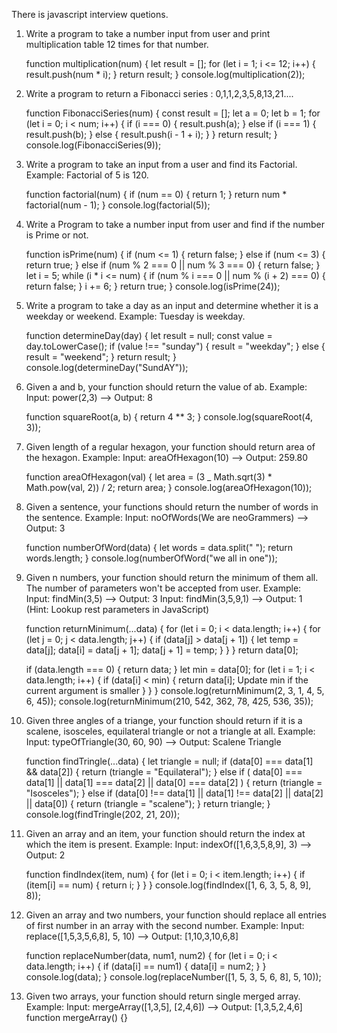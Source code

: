 There is javascript interview quetions.

1. Write a program to take a number input from user and print multiplication table 12 times for that number.

   function multiplication(num) {
   let result = [];
   for (let i = 1; i <= 12; i++) {
   result.push(num \* i);
   }
   return result;
   }
   console.log(multiplication(2));

2. Write a program to return a Fibonacci series : 0,1,1,2,3,5,8,13,21....

   function FibonacciSeries(num) {
   const result = [];
   let a = 0;
   let b = 1;
   for (let i = 0; i < num; i++) {
   if (i === 0) {
   result.push(a);
   } else if (i === 1) {
   result.push(b);
   } else {
   result.push(i - 1 + i);
   }
   }
   return result;
   }
   console.log(FibonacciSeries(9));

3. Write a program to take an input from a user and find its Factorial. Example: Factorial of 5 is 120.

   function factorial(num) {
   if (num == 0) {
   return 1;
   }
   return num \* factorial(num - 1);
   }
   console.log(factorial(5));

4. Write a Program to take a number input from user and find if the number is Prime or not.

   function isPrime(num) {
   if (num <= 1) {
   return false;
   } else if (num <= 3) {
   return true;
   } else if (num % 2 === 0 || num % 3 === 0) {
   return false;
   }
   let i = 5;
   while (i \* i <= num) {
   if (num % i === 0 || num % (i + 2) === 0) {
   return false;
   }
   i += 6;
   }
   return true;
   }
   console.log(isPrime(24));

5. Write a program to take a day as an input and determine whether it is a weekday or weekend. Example: Tuesday is weekday.

   function determineDay(day) {
   let result = null;
   const value = day.toLowerCase();
   if (value !== "sunday") {
   result = "weekday";
   } else {
   result = "weekend";
   }
   return result;
   }
   console.log(determineDay("SundAY"));

6. Given a and b, your function should return the value of ab.
   Example: Input: power(2,3) ––> Output: 8

   function squareRoot(a, b) {
   return 4 \*\* 3;
   }
   console.log(squareRoot(4, 3));

7. Given length of a regular hexagon, your function should return area of the hexagon. Example: Input: areaOfHexagon(10) ––> Output: 259.80
   <!-- 3✓3 / 2 \_ pow(a,2); -->

   function areaOfHexagon(val) {
   let area = (3 \_ Math.sqrt(3) \* Math.pow(val, 2)) / 2;
   return area;
   }
   console.log(areaOfHexagon(10));

8. Given a sentence, your functions should return the number of words in the sentence. Example: Input: noOfWords(We are neoGrammers) ––> Output: 3

   function numberOfWord(data) {
   let words = data.split(" ");
   return words.length;
   }
   console.log(numberOfWord("we all in one"));

9. Given n numbers, your function should return the minimum of them all. The number of parameters won't be accepted from user.
   Example:
   Input: findMin(3,5) ––> Output: 3
   Input: findMin(3,5,9,1) ––> Output: 1
   (Hint: Lookup rest parameters in JavaScript)

   function returnMinimum(...data) {
   for (let i = 0; i < data.length; i++) {
   for (let j = 0; j < data.length; j++) {
   if (data[j] > data[j + 1]) {
   let temp = data[j];
   data[i] = data[j + 1];
   data[j + 1] = temp;
   }
   }
   }
   return data[0];

   <!-- second way -->

   if (data.length === 0) {
   return data;
   }
   let min = data[0];
   for (let i = 1; i < data.length; i++) {
   if (data[i] < min) {
   return data[i]; Update min if the current argument is smaller
   }
   }
   }
   console.log(returnMinimum(2, 3, 1, 4, 5, 6, 45));
   console.log(returnMinimum(210, 542, 362, 78, 425, 536, 35));

10. Given three angles of a triange, your function should return if it is a scalene, isosceles, equilateral triangle or not a triangle at all.
    Example:
    Input: typeOfTriangle(30, 60, 90) ––> Output: Scalene Triangle

    function findTringle(...data) {
    let triangle = null;
    if (data[0] === data[1] && data[2]) {
    return (triangle = "Equilateral");
    } else if (
    data[0] === data[1] ||
    data[1] === data[2] ||
    data[0] === data[2]
    ) {
    return (triangle = "Isosceles");
    } else if (data[0] !== data[1] || data[1] !== data[2] || data[2] || data[0]) {
    return (triangle = "scalene");
    }
    return triangle;
    }
    console.log(findTringle(202, 21, 20));

11. Given an array and an item, your function should return the index at which the item is present.
    Example:
    Input: indexOf([1,6,3,5,8,9], 3) ––> Output: 2

    function findIndex(item, num) {
    for (let i = 0; i < item.length; i++) {
    if (item[i] == num) {
    return i;
    }
    }
    }
    console.log(findIndex([1, 6, 3, 5, 8, 9], 8));

12. Given an array and two numbers, your function should replace all entries of first number in an array with the second number.
    Example:
    Input: replace([1,5,3,5,6,8], 5, 10) ––> Output: [1,10,3,10,6,8]

    function replaceNumber(data, num1, num2) {
    for (let i = 0; i < data.length; i++) {
    if (data[i] == num1) {
    data[i] = num2;
    }
    }
    console.log(data);
    }
    console.log(replaceNumber([1, 5, 3, 5, 6, 8], 5, 10));

13. Given two arrays, your function should return single merged array.
    Example: Input: mergeArray([1,3,5], [2,4,6]) ––> Output: [1,3,5,2,4,6]
    function mergeArray() {}
